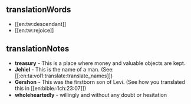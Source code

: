 ## translationWords

* [[en:tw:descendant]]
* [[en:tw:rejoice]]

## translationNotes

* **treasury** - This is a place where money and valuable objects are kept.
* **Jehiel** - This is the name of a man. (See: [[:en:ta:vol1:translate:translate_names]])
* **Gershon** - This was the firstborn son of Levi.  (See how you translated this in [[en:bible:notes:1ch:23:07]])
* **wholeheartedly** - willingly and without any doubt or hesitation
